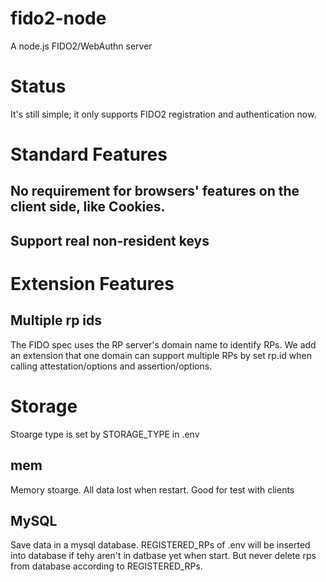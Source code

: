 # fido2-node
A node.js FIDO2/WebAuthn server

# Status
It's still simple; it only supports FIDO2 registration and authentication now.

# Standard Features
## No requirement for browsers' features on the client side, like Cookies.

## Support real non-resident keys

# Extension Features 

## Multiple rp ids
The FIDO spec uses the RP server's domain name to identify RPs. We add an extension that one domain can support multiple RPs by set rp.id when calling attestation/options and assertion/options.

# Storage
Stoarge type is set by STORAGE_TYPE in .env

## mem
Memory stoarge. All data lost when restart. Good for test with clients

## MySQL
Save data in a mysql database. REGISTERED_RPs of .env will be inserted into database if tehy aren't in datbase yet when start.
But never delete rps from database according to REGISTERED_RPs.

 
